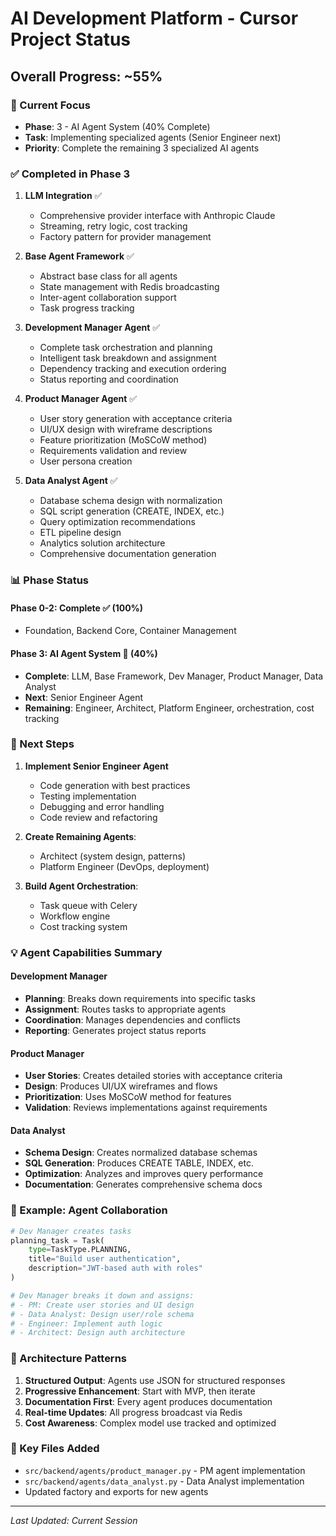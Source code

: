 # AI Development Platform - Cursor Project Status

## Overall Progress: ~55%

### 🎯 Current Focus
- **Phase**: 3 - AI Agent System (40% Complete)
- **Task**: Implementing specialized agents (Senior Engineer next)
- **Priority**: Complete the remaining 3 specialized AI agents

### ✅ Completed in Phase 3

1. **LLM Integration** ✅
   - Comprehensive provider interface with Anthropic Claude
   - Streaming, retry logic, cost tracking
   - Factory pattern for provider management

2. **Base Agent Framework** ✅
   - Abstract base class for all agents
   - State management with Redis broadcasting
   - Inter-agent collaboration support
   - Task progress tracking

3. **Development Manager Agent** ✅
   - Complete task orchestration and planning
   - Intelligent task breakdown and assignment
   - Dependency tracking and execution ordering
   - Status reporting and coordination

4. **Product Manager Agent** ✅
   - User story generation with acceptance criteria
   - UI/UX design with wireframe descriptions
   - Feature prioritization (MoSCoW method)
   - Requirements validation and review
   - User persona creation

5. **Data Analyst Agent** ✅
   - Database schema design with normalization
   - SQL script generation (CREATE, INDEX, etc.)
   - Query optimization recommendations
   - ETL pipeline design
   - Analytics solution architecture
   - Comprehensive documentation generation

### 📊 Phase Status

#### Phase 0-2: Complete ✅ (100%)
- Foundation, Backend Core, Container Management

#### Phase 3: AI Agent System 🚧 (40%)
- **Complete**: LLM, Base Framework, Dev Manager, Product Manager, Data Analyst
- **Next**: Senior Engineer Agent
- **Remaining**: Engineer, Architect, Platform Engineer, orchestration, cost tracking

### 🚀 Next Steps

1. **Implement Senior Engineer Agent**
   - Code generation with best practices
   - Testing implementation
   - Debugging and error handling
   - Code review and refactoring

2. **Create Remaining Agents**:
   - Architect (system design, patterns)
   - Platform Engineer (DevOps, deployment)

3. **Build Agent Orchestration**:
   - Task queue with Celery
   - Workflow engine
   - Cost tracking system

### 💡 Agent Capabilities Summary

#### Development Manager
- **Planning**: Breaks down requirements into specific tasks
- **Assignment**: Routes tasks to appropriate agents
- **Coordination**: Manages dependencies and conflicts
- **Reporting**: Generates project status reports

#### Product Manager
- **User Stories**: Creates detailed stories with acceptance criteria
- **Design**: Produces UI/UX wireframes and flows
- **Prioritization**: Uses MoSCoW method for features
- **Validation**: Reviews implementations against requirements

#### Data Analyst
- **Schema Design**: Creates normalized database schemas
- **SQL Generation**: Produces CREATE TABLE, INDEX, etc.
- **Optimization**: Analyzes and improves query performance
- **Documentation**: Generates comprehensive schema docs

### 📝 Example: Agent Collaboration

```python
# Dev Manager creates tasks
planning_task = Task(
    type=TaskType.PLANNING,
    title="Build user authentication",
    description="JWT-based auth with roles"
)

# Dev Manager breaks it down and assigns:
# - PM: Create user stories and UI design
# - Data Analyst: Design user/role schema
# - Engineer: Implement auth logic
# - Architect: Design auth architecture
```

### 🎨 Architecture Patterns

1. **Structured Output**: Agents use JSON for structured responses
2. **Progressive Enhancement**: Start with MVP, then iterate
3. **Documentation First**: Every agent produces documentation
4. **Real-time Updates**: All progress broadcast via Redis
5. **Cost Awareness**: Complex model use tracked and optimized

### 🔗 Key Files Added
- `src/backend/agents/product_manager.py` - PM agent implementation
- `src/backend/agents/data_analyst.py` - Data Analyst implementation
- Updated factory and exports for new agents

---
*Last Updated: Current Session* 